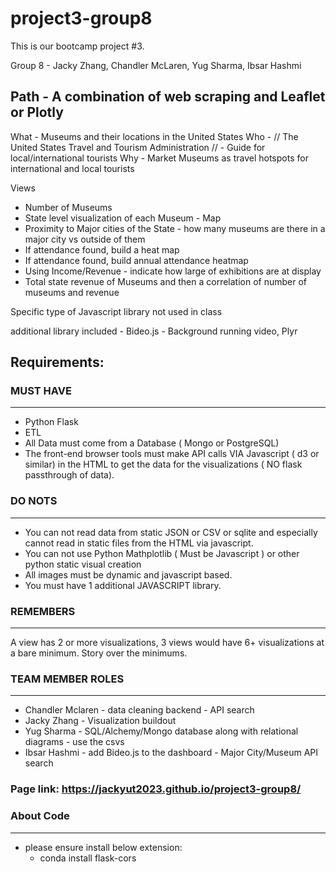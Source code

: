# project3-group8
This is our bootcamp project #3.

Group 8 - Jacky Zhang, Chandler McLaren, Yug Sharma, Ibsar Hashmi

## Path - A combination of web scraping and Leaflet or Plotly

What - Museums and their locations in the United States
Who - // The United States Travel and Tourism Administration // - Guide for local/international tourists 
Why - Market Museums as travel hotspots for international and local tourists

Views
- Number of Museums
- State level visualization of each Museum - Map
- Proximity to Major cities of the State - how many museums are there in a major city vs outside of them
- If attendance found, build a heat map
- If attendance found, build annual attendance heatmap
- Using Income/Revenue - indicate how large of exhibitions are at display
- Total state revenue of Museums and then a correlation of number of museums and revenue


Specific type of Javascript library not used in class

additional library included - Bideo.js - Background running video, Plyr


## Requirements:

### MUST HAVE
-----------------
- Python Flask
- ETL
- All  Data must come from a Database ( Mongo or PostgreSQL)
- The front-end browser tools must make API calls VIA Javascript ( d3 or similar) in the HTML to get the data for the visualizations ( NO flask passthrough of data).

### DO NOTS
----------------
- You can not read data from static JSON or CSV or sqlite and especially cannot read in static files from the HTML via javascript.
- You can not use Python Mathplotlib ( Must be Javascript ) or other python static visual creation
- All images must be dynamic and javascript based.
- You must have 1 additional JAVASCRIPT library.

### REMEMBERS
--------------------
A view has 2 or more visualizations, 3 views would have 6+ visualizations at a bare minimum.
Story over the minimums.

### TEAM MEMBER ROLES
--------------------
- Chandler Mclaren - data cleaning backend - API search
- Jacky Zhang - Visualization buildout
- Yug Sharma - SQL/Alchemy/Mongo database along with relational diagrams - use the csvs
- Ibsar Hashmi - add Bideo.js to the dashboard - Major City/Museum API search

### Page link: https://jackyut2023.github.io/project3-group8/

### About Code
--------------------
- please ensure install below extension:
    - conda install flask-cors



